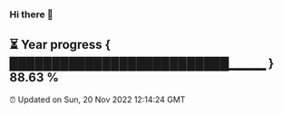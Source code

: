 ### Hi there 👋
⏳ Year progress { ██████████████████████████▁▁▁▁ } 88.63 %
---
⏰ Updated on Sun, 20 Nov 2022 12:14:24 GMT

